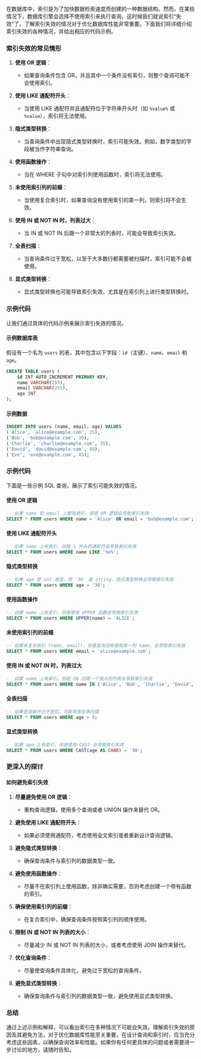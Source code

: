 在数据库中，索引是为了加快数据检索速度而创建的一种数据结构。然而，在某些情况下，数据库引擎会选择不使用索引来执行查询，这时候我们就说索引“失效”了。了解索引失效的情况对于优化数据库性能非常重要。下面我们将详细介绍索引失效的各种情况，并给出相应的代码示例。

### 索引失效的常见情形

1. **使用 OR 逻辑**：

   - 如果查询条件包含 OR，并且其中一个条件没有索引，则整个查询可能不会使用索引。

2. **使用 LIKE 通配符开头**：

   - 当使用 LIKE 通配符并且通配符位于字符串开头时（如 `%value%` 或 `%value`），索引将无法使用。

3. **隐式类型转换**：

   - 当查询条件中出现隐式类型转换时，索引可能失效。例如，数字类型的字段被当作字符串查询。

4. **使用函数操作**：

   - 当在 WHERE 子句中对索引列使用函数时，索引将无法使用。

5. **未使用索引列的前缀**：

   - 当使用复合索引时，如果查询没有使用索引的第一列，则索引将不会生效。

6. **使用 IN 或 NOT IN 时，列表过大**：

   - 当 IN 或 NOT IN 后跟一个非常大的列表时，可能会导致索引失效。

7. **全表扫描**：

   - 当查询条件过于宽松，以至于大多数行都需要被扫描时，索引可能不会被使用。

8. **显式类型转换**：
   - 显式类型转换也可能导致索引失效，尤其是在索引列上进行类型转换时。

### 示例代码

让我们通过具体的代码示例来展示索引失效的情况。

#### 示例数据库表

假设有一个名为 `users` 的表，其中包含以下字段：`id`（主键）、`name`、`email` 和 `age`。

```sql
CREATE TABLE users (
    id INT AUTO_INCREMENT PRIMARY KEY,
    name VARCHAR(255),
    email VARCHAR(255),
    age INT
);
```

#### 示例数据

```sql
INSERT INTO users (name, email, age) VALUES
('Alice', 'alice@example.com', 25),
('Bob', 'bob@example.com', 30),
('Charlie', 'charlie@example.com', 35),
('David', 'david@example.com', 40),
('Eve', 'eve@example.com', 45);
```

### 示例代码

下面是一些示例 SQL 查询，展示了索引可能失效的情况。

#### 使用 OR 逻辑

```sql
-- 如果 name 和 email 上都有索引，但是 OR 逻辑会导致索引失效
SELECT * FROM users WHERE name = 'Alice' OR email = 'bob@example.com';
```

#### 使用 LIKE 通配符开头

```sql
-- 如果 name 上有索引，但是 % 开头的通配符会导致索引失效
SELECT * FROM users WHERE name LIKE '%e%';
```

#### 隐式类型转换

```sql
-- 如果 age 是 int 类型，而 '30' 是 string，隐式类型转换会导致索引失效
SELECT * FROM users WHERE age = '30';
```

#### 使用函数操作

```sql
-- 如果 name 上有索引，但是使用 UPPER 函数会导致索引失效
SELECT * FROM users WHERE UPPER(name) = 'ALICE';
```

#### 未使用索引列的前缀

```sql
-- 如果有复合索引 (name, email)，但是查询没有使用第一列 name，会导致索引失效
SELECT * FROM users WHERE email = 'alice@example.com';
```

#### 使用 IN 或 NOT IN 时，列表过大

```sql
-- 如果 name 上有索引，但是 IN 后跟一个很大的列表会导致索引失效
SELECT * FROM users WHERE name IN ('Alice', 'Bob', 'Charlie', 'David', 'Eve');
```

#### 全表扫描

```sql
-- 如果查询条件过于宽松，可能导致全表扫描
SELECT * FROM users WHERE age > 0;
```

#### 显式类型转换

```sql
-- 如果 age 上有索引，但是使用 CAST 会导致索引失效
SELECT * FROM users WHERE CAST(age AS CHAR) = '30';
```

### 更深入的探讨

#### 如何避免索引失效

1. **尽量避免使用 OR 逻辑**：

   - 重构查询逻辑，使用多个查询或者 UNION 操作来替代 OR。

2. **避免使用 LIKE 通配符开头**：

   - 如果必须使用通配符，考虑使用全文索引或者重新设计查询逻辑。

3. **避免隐式类型转换**：

   - 确保查询条件与索引列的数据类型一致。

4. **避免使用函数操作**：

   - 尽量不在索引列上使用函数，除非确实需要，否则考虑创建一个带有函数的索引。

5. **确保使用索引列的前缀**：

   - 在复合索引中，确保查询条件按照索引列的顺序使用。

6. **限制 IN 或 NOT IN 列表的大小**：

   - 尽量减少 IN 或 NOT IN 列表的大小，或者考虑使用 JOIN 操作来替代。

7. **优化查询条件**：

   - 尽量使查询条件具体化，避免过于宽松的查询条件。

8. **避免显式类型转换**：
   - 确保查询条件与索引列的数据类型一致，避免使用显式类型转换。

### 总结

通过上述示例和解释，可以看出索引在多种情况下可能会失效。理解索引失效的原因及其避免方法，对于优化数据库性能至关重要。在设计查询和索引时，应当充分考虑这些因素，以确保查询效率和性能。如果你有任何更具体的问题或者需要进一步讨论的地方，请随时告知。

